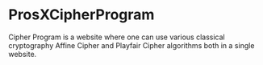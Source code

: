 # ProsXCipherProgram
Cipher Program is a website where one can use various classical cryptography Affine Cipher and Playfair Cipher algorithms both in a single website.
